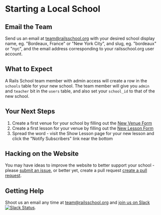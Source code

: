 Starting a Local School
===

Email the Team
---

Send us an email at team@railsschool.org with your desired school display name, eg. "Bordeaux, France" or "New York City", and slug, eg. "bordeaux" or "nyc", and the email address corresponding to your railsschool.org user account.

What to Expect
---

A Rails School team member with admin access will create a row in the `schools` table for your new school. The team member will give you `admin` and `teacher` bit in the `users` table, and also set your `school_id` to that of the new school.

Your Next Steps
---

1. Create a first venue for your school by filling out the [New Venue Form](https://www.railsschool.org/venues/new)
1. Create a first lesson for your venue by filling out the [New Lesson Form](https://www.railsschool.org/l/new)
1. Spread the word - visit the Show Lesson page for your new lesson and click the "Notify Subscribers" link near the bottom

Hacking on the Website
---

You may have ideas to improve the website to better support your school - please [submit an issue](https://github.com/rails-school/school/issues/new), or better yet, create a pull request [create a pull request](https://github.com/rails-school/school/CONTRIBUTING.md).

Getting Help
---

Shoot us an email any time at team@railsschool.org and [join us on Slack](https://slackin.railsschool.org/) [![Slack Status](https://slackin.railsschool.org/badge.svg)](https://slackin.railsschool.org).
